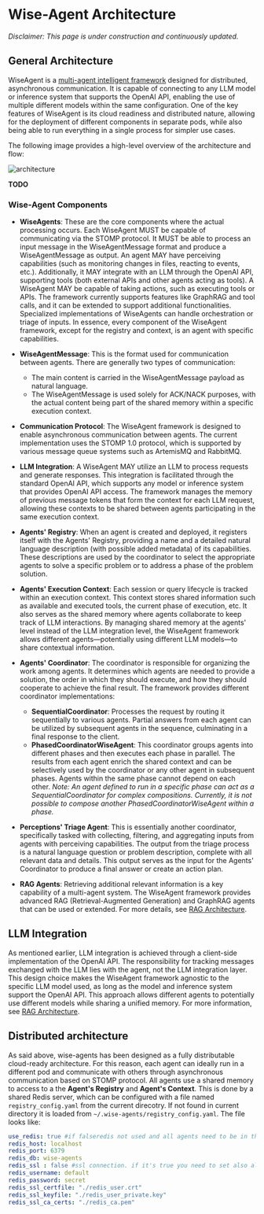 # Wise-Agent Architecture

*Disclaimer: This page is under construction and continuously updated.*

## General Architecture

WiseAgent is a [multi-agent intelligent framework](multi_agents.md) designed for distributed, asynchronous communication. It is capable of connecting to any LLM model or inference system that supports the OpenAI API, enabling the use of multiple different models within the same configuration. One of the key features of WiseAgent is its cloud readiness and distributed nature, allowing for the deployment of different components in separate pods, while also being able to run everything in a single process for simpler use cases.

The following image provides a high-level overview of the architecture and flow:

![architecture](/images/architecture.jpg)

**TODO**

### Wise-Agent Components

* **WiseAgents**: These are the core components where the actual processing occurs. Each WiseAgent MUST be capable of communicating via the STOMP protocol. It MUST be able to process an input message in the WiseAgentMessage format and produce a WiseAgentMessage as output. An agent MAY have perceiving capabilities (such as monitoring changes in files, reacting to events, etc.). Additionally, it MAY integrate with an LLM through the OpenAI API, supporting tools (both external APIs and other agents acting as tools). A WiseAgent MAY be capable of taking actions, such as executing tools or APIs. The framework currently supports features like GraphRAG and tool calls, and it can be extended to support additional functionalities. Specialized implementations of WiseAgents can handle orchestration or triage of inputs. In essence, every component of the WiseAgent framework, except for the registry and context, is an agent with specific capabilities.

* **WiseAgentMessage**: This is the format used for communication between agents. There are generally two types of communication:
  * The main content is carried in the WiseAgentMessage payload as natural language.
  * The WiseAgentMessage is used solely for ACK/NACK purposes, with the actual content being part of the shared memory within a specific execution context.

* **Communication Protocol**: The WiseAgent framework is designed to enable asynchronous communication between agents. The current implementation uses the STOMP 1.0 protocol, which is supported by various message queue systems such as ArtemisMQ and RabbitMQ.

* **LLM Integration**: A WiseAgent MAY utilize an LLM to process requests and generate responses. This integration is facilitated through the standard OpenAI API, which supports any model or inference system that provides OpenAI API access. The framework manages the memory of previous message tokens that form the context for each LLM request, allowing these contexts to be shared between agents participating in the same execution context.

* **Agents' Registry**: When an agent is created and deployed, it registers itself with the Agents' Registry, providing a name and a detailed natural language description (with possible added metadata) of its capabilities. These descriptions are used by the coordinator to select the appropriate agents to solve a specific problem or to address a phase of the problem solution.

* **Agents' Execution Context**: Each session or query lifecycle is tracked within an execution context. This context stores shared information such as available and executed tools, the current phase of execution, etc. It also serves as the shared memory where agents collaborate to keep track of LLM interactions. By managing shared memory at the agents' level instead of the LLM integration level, the WiseAgent framework allows different agents—potentially using different LLM models—to share contextual information.

* **Agents' Coordinator**: The coordinator is responsible for organizing the work among agents. It determines which agents are needed to provide a solution, the order in which they should execute, and how they should cooperate to achieve the final result. The framework provides different coordinator implementations:
  * **SequentialCoordinator**: Processes the request by routing it sequentially to various agents. Partial answers from each agent can be utilized by subsequent agents in the sequence, culminating in a final response to the client.
  * **PhasedCoordinatorWiseAgent**: This coordinator groups agents into different phases and then executes each phase in parallel. The results from each agent enrich the shared context and can be selectively used by the coordinator or any other agent in subsequent phases. Agents within the same phase cannot depend on each other.
    *Note: An agent defined to run in a specific phase can act as a SequentialCoordinator for complex compositions. Currently, it is not possible to compose another PhasedCoordinatorWiseAgent within a phase.*

* **Perceptions' Triage Agent**: This is essentially another coordinator, specifically tasked with collecting, filtering, and aggregating inputs from agents with perceiving capabilities. The output from the triage process is a natural language question or problem description, complete with all relevant data and details. This output serves as the input for the Agents' Coordinator to produce a final answer or create an action plan.

* **RAG Agents**: Retrieving additional relevant information is a key capability of a multi-agent system. The WiseAgent framework provides advanced RAG (Retrieval-Augmented Generation) and GraphRAG agents that can be used or extended. For more details, see [RAG Architecture](./rag_architecture.md).

## LLM Integration

As mentioned earlier, LLM integration is achieved through a client-side implementation of the OpenAI API. The responsibility for tracking messages exchanged with the LLM lies with the agent, not the LLM integration layer. This design choice makes the WiseAgent framework agnostic to the specific LLM model used, as long as the model and inference system support the OpenAI API. This approach allows different agents to potentially use different models while sharing a unified memory. For more information, see [RAG Architecture](./rag_architecture.md).

## Distributed architecture

As said above, wise-agents has been designed as a fully distributable cloud-ready architecture. For this reason, each agent can ideally run in a different pod and communicate with others through asynchronous communication based on STOMP protocol.
All agents use a shared memory to access to a the **Agent's Registry** and **Agent's Context**. This is done by a shared Redis server, which can be configured with a file named `registry_config.yaml` from the current direcotry. If not found in current directory it is loaded from `~/.wise-agents/registry_config.yaml`. The file looks like:

```yaml
use_redis: true #if falseredis not used and all agents need to be in the same process
redis_host: localhost
redis_port: 6379
redis_db: wise-agents
redis_ssl : false #ssl connection. if it's true you need to set also all the following parameters
redis_username: default
redis_password: secret
redis_ssl_certfile: "./redis_user.crt"
redis_ssl_keyfile: "./redis_user_private.key"
redis_ssl_ca_certs: "./redis_ca.pem"
```
